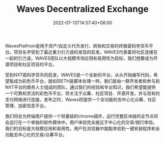 ﻿---
weight: 
title: "Waves Decentralized Exchange"
description: "WavesPlatfrom是用于资产/自定义代币发行、转账和交易的终极密码学货币平台。项目名字受到了最近重力引力波的发现的启发，WAVES代表着将社区连接在一起的引力波"
date: 2022-07-13T14:57:40+08:00
lastmod: 2022-07-13T14:57:40+08:00
draft: false
authors: ["Simon"]
featuredImage: "waves-decentralized-exchange.webp"
link: "http://www.wavesplatform.com/"
tags: ["交易所","Waves Decentralized Exchange"]
categories: ["navigation"]
navigation: ["交易所"]
lightgallery: true
toc: true
pinned: false
recommend: false
recommend1: false
---
WavesPlatfrom是用于资产/自定义代币发行、转账和交易的终极密码学货币平台。项目名字受到了最近重力引力波的发现的启发，WAVES代表着将社区连接在一起的引力波。WAVES团队以大规模市场应用和易用性为目标，我们想要成为开源项目和社区项目的平台。

受到NXT密码学货币的启发，WAVES是一个全新的平台，从头开始编写代码，希望能成为彩色币平台，就如同ETH是脚本处理一样。我们是由一群开发者和参与到NXT平台的商务人士组成的团队，通过我们的经验和专业知识，我们希望能提供一个可靠和灵活的彩色币平台，将关注于众筹、社区项目、开源开发，并与现有的支付网络进行连接。发布之时，Waves将提供一个全功能的去中心化众筹、社区管理、加密信息平台。

我们将会为终端用户提供一个轻量级的chrome插件，运行完整区块链的全节点将会运行在一个单独的软件模块中。用户体验完全接近于中心化的交易/银行体验。我们的目标是大规模应用和易用性。用户在浏览器中就能体验到一键安装程序和全功能去中心化的交易/众筹平台。